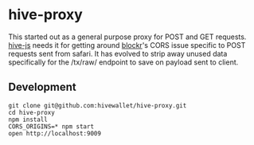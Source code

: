 # hive-proxy

This started out as a general purpose proxy for POST and GET requests. [hive-js](https://github.com/hivewallet/hive-js) needs it for getting around [blockr](http://blockr.io/)'s CORS issue specific to POST requests sent from safari.
It has evolved to strip away unused data specifically for the /tx/raw/ endpoint to save on payload sent to client.

## Development

    git clone git@github.com:hivewallet/hive-proxy.git
    cd hive-proxy
    npm install
    CORS_ORIGINS=* npm start
    open http://localhost:9009
